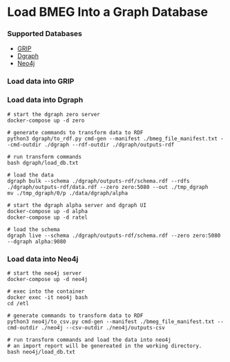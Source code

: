 # Load BMEG Into a Graph Database

### Supported Databases
  - [GRIP](https://bmeg.github.io/grip/)
  - [Dgraph](https://dgraph.io/)
  - [Neo4j]((https://neo4j.com/))


### Load data into GRIP


### Load data into Dgraph

```
# start the dgraph zero server
docker-compose up -d zero

# generate commands to transform data to RDF
python3 dgraph/to_rdf.py cmd-gen --manifest ./bmeg_file_manifest.txt --cmd-outdir ./dgraph --rdf-outdir ./dgraph/outputs-rdf

# run transform commands
bash dgraph/load_db.txt

# load the data 
dgraph bulk --schema ./dgraph/outputs-rdf/schema.rdf --rdfs ./dgraph/outputs-rdf/data.rdf --zero zero:5080 --out ./tmp_dgraph
mv ./tmp_dgraph/0/p ./data/dgraph/alpha

# start the dgraph alpha server and dgraph UI
docker-compose up -d alpha
docker-compose up -d ratel

# load the schema
dgraph live --schema ./dgraph/outputs-rdf/schema.rdf --zero zero:5080 --dgraph alpha:9080
```


### Load data into Neo4j

```
# start the neo4j server
docker-compose up -d neo4j

# exec into the container
docker exec -it neo4j bash
cd /etl

# generate commands to transform data to RDF
python3 neo4j/to_csv.py cmd-gen --manifest ./bmeg_file_manifest.txt --cmd-outdir ./neo4j --csv-outdir ./neo4j/outputs-csv

# run transform commands and load the data into neo4j
# an import report will be genereated in the working directory. 
bash neo4j/load_db.txt
```
